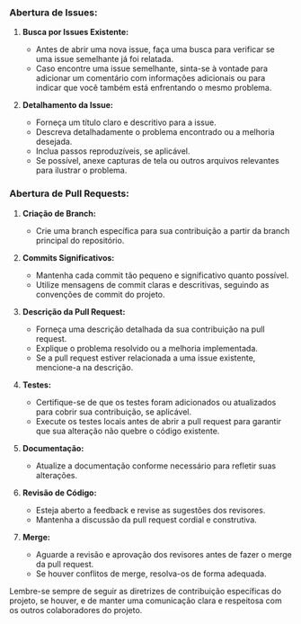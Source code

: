### Abertura de Issues:

1. **Busca por Issues Existente:**

   - Antes de abrir uma nova issue, faça uma busca para verificar se uma issue semelhante já foi relatada.
   - Caso encontre uma issue semelhante, sinta-se à vontade para adicionar um comentário com informações adicionais ou para indicar que você também está enfrentando o mesmo problema.

2. **Detalhamento da Issue:**
   - Forneça um título claro e descritivo para a issue.
   - Descreva detalhadamente o problema encontrado ou a melhoria desejada.
   - Inclua passos reproduzíveis, se aplicável.
   - Se possível, anexe capturas de tela ou outros arquivos relevantes para ilustrar o problema.

### Abertura de Pull Requests:

1. **Criação de Branch:**

   - Crie uma branch específica para sua contribuição a partir da branch principal do repositório.

2. **Commits Significativos:**

   - Mantenha cada commit tão pequeno e significativo quanto possível.
   - Utilize mensagens de commit claras e descritivas, seguindo as convenções de commit do projeto.

3. **Descrição da Pull Request:**

   - Forneça uma descrição detalhada da sua contribuição na pull request.
   - Explique o problema resolvido ou a melhoria implementada.
   - Se a pull request estiver relacionada a uma issue existente, mencione-a na descrição.

4. **Testes:**

   - Certifique-se de que os testes foram adicionados ou atualizados para cobrir sua contribuição, se aplicável.
   - Execute os testes locais antes de abrir a pull request para garantir que sua alteração não quebre o código existente.

5. **Documentação:**

   - Atualize a documentação conforme necessário para refletir suas alterações.

6. **Revisão de Código:**

   - Esteja aberto a feedback e revise as sugestões dos revisores.
   - Mantenha a discussão da pull request cordial e construtiva.

7. **Merge:**
   - Aguarde a revisão e aprovação dos revisores antes de fazer o merge da pull request.
   - Se houver conflitos de merge, resolva-os de forma adequada.

Lembre-se sempre de seguir as diretrizes de contribuição específicas do projeto, se houver, e de manter uma comunicação clara e respeitosa com os outros colaboradores do projeto.
